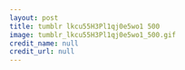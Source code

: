 ```yaml
---
layout: post
title: tumblr lkcu55H3Pl1qj0e5wo1 500
image: tumblr_lkcu55H3Pl1qj0e5wo1_500.gif
credit_name: null 
credit_url: null
---
```


